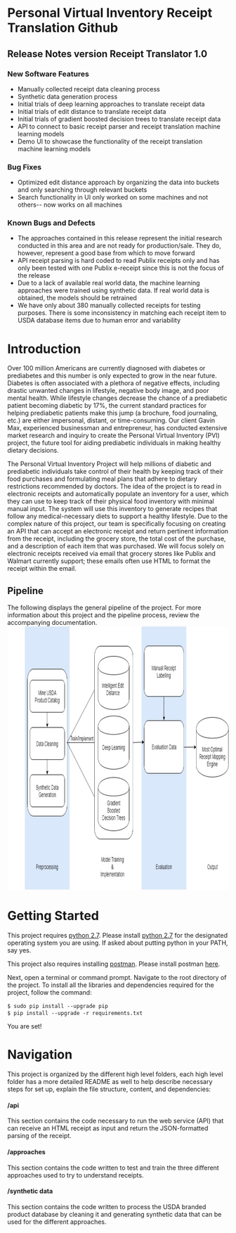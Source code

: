 # Personal Virtual Inventory Receipt Translation Github

## Release Notes version Receipt Translator 1.0

### New Software Features
* Manually collected receipt data cleaning process
* Synthetic data generation process
* Initial trials of deep learning approaches to translate receipt data
* Initial trials of edit distance to translate receipt data
* Initial trials of gradient boosted decision trees to translate receipt data
* API to connect to basic receipt parser and receipt translation machine learning models
* Demo UI to showcase the functionality of the receipt translation machine learning models

### Bug Fixes
* Optimized edit distance approach by organizing the data into buckets and only searching through relevant buckets
* Search functionality in UI only worked on some machines and not others-- now works on all machines

### Known Bugs and Defects
* The approaches contained in this release represent the initial research conducted in this area and are not ready for production/sale. They do, however, represent a good base from which to move forward
* API receipt parsing is hard coded to read Publix receipts only and has only been tested with one Publix e-receipt since this is not the focus of the release
* Due to a lack of available real world data, the machine learning approaches were trained using synthetic data. If real world data is obtained, the models should be retrained
* We have only about 380 manually collected receipts for testing purposes. There is some inconsistency in matching each receipt item to USDA database items due to human error and variability

# Introduction

Over 100 million Americans are currently diagnosed with diabetes or prediabetes and this number is only expected to grow in the near future. Diabetes is often associated with a plethora of negative effects, including drastic unwanted changes in lifestyle, negative body image, and poor mental health. While lifestyle changes decrease the chance of a prediabetic patient becoming diabetic by 17%, the current standard practices for helping prediabetic patients make this jump (a brochure, food journaling, etc.) are either impersonal, distant, or time-consuming. Our client Gavin Max, experienced businessman and entrepreneur, has conducted extensive market research and inquiry to create the Personal Virtual Inventory (PVI) project, the future tool for aiding prediabetic individuals in making healthy dietary decisions.

The Personal Virtual Inventory Project will help millions of diabetic and prediabetic individuals take control of their health by keeping track of their food purchases and formulating meal plans that adhere to dietary restrictions recommended by doctors. The idea of the project is to read in electronic receipts and automatically populate an inventory for a user, which they can use to keep track of their physical food inventory with minimal manual input. The system will use this inventory to generate recipes that follow any medical-necessary diets to support a healthy lifestyle. Due to the complex nature of this project, our team is specifically focusing on creating an API that can accept an electronic receipt and return pertinent information from the receipt, including the grocery store, the total cost of the purchase, and a description of each item that was purchased. We will focus solely on electronic receipts received via email that grocery stores like Publix and Walmart currently support; these emails often use HTML to format the receipt within the email.

## Pipeline

The following displays the general pipeline of the project. For more information about this project and the pipeline process, review the accompanying documentation. 
<img src="imgs/Pipeline_Static.jpg" width="1000" height="600">

# Getting Started

This project requires [python 2.7](https://www.python.org/downloads/release/python-2713/). Please install [python 2.7](https://www.python.org/downloads/release/python-2713/) for the designated operating system you are using. If asked about putting python in your PATH, say yes. 

This project also requires installing [postman](https://www.getpostman.com/downloads/). Please install postman [here](https://www.getpostman.com/downloads/).

Next, open a terminal or command prompt. Navigate to the root directory of the project. To install all the libraries and dependencies required for the project, follow the command:
```
$ sudo pip install --upgrade pip
$ pip install --upgrade -r requirements.txt
```

You are set!


# Navigation

This project is organized by the different high level folders, each high level folder has a more detailed README as well to help describe necessary steps for set up, explain the file structure, content, and dependencies: 

#### /api
This section contains the code necessary to run the web service (API) that can receive an HTML receipt as input and return the JSON-formatted parsing of the receipt.
#### /approaches
This section contains the code written to test and train the three different approaches used to try to understand receipts.
#### /synthetic data 
This section contains the code written to process the USDA branded product database by cleaning it and generating synthetic data that can be used for the different approaches.
